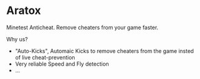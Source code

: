 # Aratox
Minetest Anticheat. Remove cheaters from your game faster.

Why us?
* "Auto-Kicks", Automaic Kicks to remove cheaters from the game insted of live cheat-prevention
* Very reliable Speed and Fly detection
* ...
